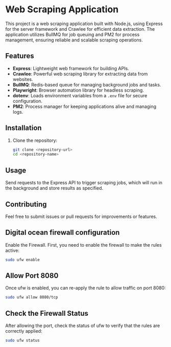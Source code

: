 # Web Scraping Application

This project is a web scraping application built with Node.js, using Express for the server framework and Crawlee for efficient data extraction. The application utilizes BullMQ for job queuing and PM2 for process management, ensuring reliable and scalable scraping operations.

## Features

- **Express**: Lightweight web framework for building APIs.
- **Crawlee**: Powerful web scraping library for extracting data from websites.
- **BullMQ**: Redis-based queue for managing background jobs and tasks.
- **Playwright**: Browser automation library for headless scraping.
- **dotenv**: Loads environment variables from a `.env` file for secure configuration.
- **PM2**: Process manager for keeping applications alive and managing logs.

## Installation

1. Clone the repository:
   ```bash
   git clone <repository-url>
   cd <repository-name>
   ```

## Usage

Send requests to the Express API to trigger scraping jobs, which will run in the background and store results as specified.

## Contributing

Feel free to submit issues or pull requests for improvements or features.

## Digital ocean firewall configuration

Enable the Firewall. First, you need to enable the firewall to make the rules active:

```bash
sudo ufw enable
```

## Allow Port 8080

Once ufw is enabled, you can re-apply the rule to allow traffic on port 8080:

```bash
sudo ufw allow 8080/tcp
```

## Check the Firewall Status

After allowing the port, check the status of ufw to verify that the rules are correctly applied:

```bash
sudo ufw status
```
